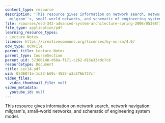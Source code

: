 ```yaml
---
content_type: resource
description: 'This resource gives information on network search, network navigation:
  milgram''s, small-world networks, and schematic of engineering system model.'
file: /courses/esd-342-advanced-system-architecture-spring-2006/05368f1e1c33b69c4535a3a376b727cf_Lec14.pdf
file_type: application/pdf
learning_resource_types:
- Lecture Notes
license: https://creativecommons.org/licenses/by-nc-sa/4.0/
ocw_type: OCWFile
parent_title: Lecture Notes
parent_type: CourseSection
parent_uid: 57306148-d68a-f171-c262-d16e334dc7c8
resourcetype: Document
title: Lec14.pdf
uid: 05368f1e-1c33-b69c-4535-a3a376b727cf
video_files:
  video_thumbnail_file: null
video_metadata:
  youtube_id: null
---
```

This resource gives information on network search, network navigation: milgram's, small-world networks, and schematic of engineering system model.